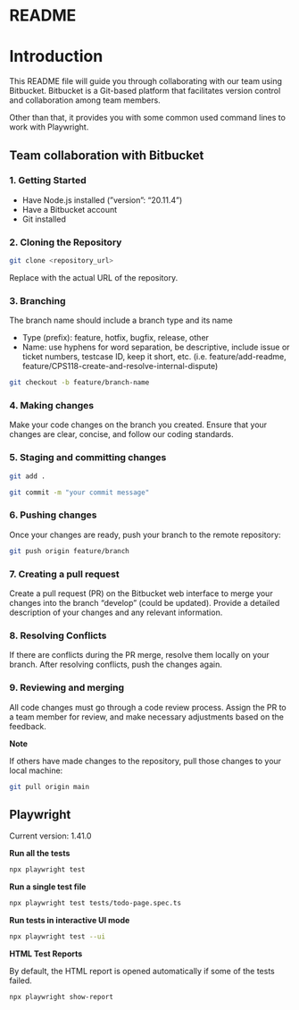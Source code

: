 # README

# **Introduction**

This README file will guide you through collaborating with our team using Bitbucket. Bitbucket is a Git-based platform that facilitates version control and collaboration among team members.

Other than that, it provides you with some common used command lines to work with Playwright.

## Team collaboration with Bitbucket

### 1. Getting Started

- Have Node.js installed (”version”: “20.11.4”)
- Have a Bitbucket account
- Git installed

### 2. Cloning the Repository

```bash
git clone <repository_url>
```

Replace <repository-url> with the actual URL of the repository.

### 3. Branching

The branch name should include a branch type and its name

- Type (prefix): feature, hotfix, bugfix, release, other
- Name: use hyphens for word separation, be descriptive, include issue or ticket numbers, testcase ID, keep it short, etc. (i.e. feature/add-readme, feature/CPS118-create-and-resolve-internal-dispute)

```bash
git checkout -b feature/branch-name
```

### 4. Making changes

Make your code changes on the branch you created. Ensure that your changes are clear, concise, and follow our coding standards.

### 5. Staging and committing changes

```bash
git add .
```

```bash
git commit -m "your commit message"
```

### 6. Pushing changes

Once your changes are ready, push your branch to the remote repository:

```bash
git push origin feature/branch
```

### 7. Creating a pull request

Create a pull request (PR) on the Bitbucket web interface to merge your changes into the branch “develop” (could be updated). Provide a detailed description of your changes and any relevant information.

### 8. Resolving Conflicts

If there are conflicts during the PR merge, resolve them locally on your branch. After resolving conflicts, push the changes again.

### 9. Reviewing and merging

All code changes must go through a code review process. Assign the PR to a team member for review, and make necessary adjustments based on the feedback.

**Note**

If others have made changes to the repository, pull those changes to your local machine:

```bash
git pull origin main
```

## Playwright

Current version: 1.41.0

**Run all the tests**

```bash
npx playwright test
```

**Run a single test file**

```bash
npx playwright test tests/todo-page.spec.ts
```

**Run tests in interactive UI mode**

```bash
npx playwright test --ui
```

**HTML Test Reports**

By default, the HTML report is opened automatically if some of the tests failed.

```bash
npx playwright show-report
```